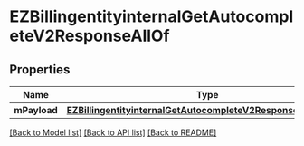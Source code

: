 # EZBillingentityinternalGetAutocompleteV2ResponseAllOf

## Properties
Name | Type | Description | Notes
------------ | ------------- | ------------- | -------------
**mPayload** | [**EZBillingentityinternalGetAutocompleteV2ResponseMPayload***](EZBillingentityinternalGetAutocompleteV2ResponseMPayload.md) |  | 

[[Back to Model list]](../README.md#documentation-for-models) [[Back to API list]](../README.md#documentation-for-api-endpoints) [[Back to README]](../README.md)


